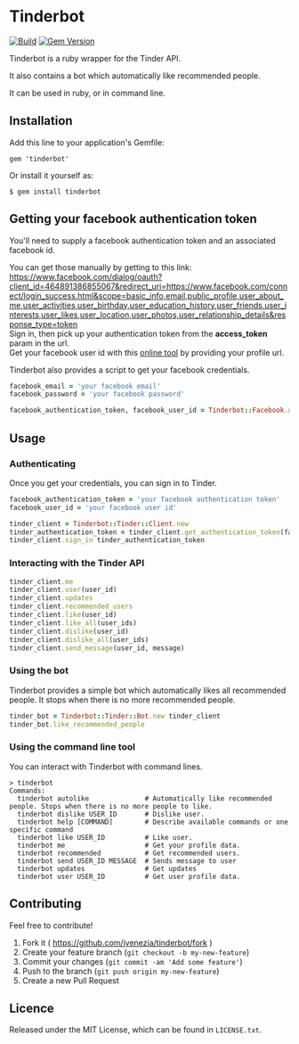 # Tinderbot

[![Build](https://travis-ci.org/jvenezia/tinderbot.svg?branch=master)](https://travis-ci.org/jvenezia/tinderbot)
[![Gem Version](https://badge.fury.io/rb/tinderbot.svg)](http://badge.fury.io/rb/tinderbot)

Tinderbot is a ruby wrapper for the Tinder API.

It also contains a bot which automatically like recommended people.

It can be used in ruby, or in command line.

## Installation

Add this line to your application's Gemfile:

    gem 'tinderbot'

Or install it yourself as:

    $ gem install tinderbot


## Getting your facebook authentication token

You'll need to supply a facebook authentication token and an associated facebook id.

You can get those manually by getting to this link:  
https://www.facebook.com/dialog/oauth?client_id=464891386855067&redirect_uri=https://www.facebook.com/connect/login_success.html&scope=basic_info,email,public_profile,user_about_me,user_activities,user_birthday,user_education_history,user_friends,user_interests,user_likes,user_location,user_photos,user_relationship_details&response_type=token  
Sign in, then pick up your authentication token from the **access_token** param in the url.  
Get your facebook user id with this [online tool](http://findmyfacebookid.com/) by providing your profile url.

Tinderbot also provides a script to get your facebook credentials.
```ruby
facebook_email = 'your facebook email'
facebook_password = 'your facebook password'

facebook_authentication_token, facebook_user_id = Tinderbot::Facebook.get_credentials(facebook_email, facebook_password)
```

## Usage
### Authenticating

Once you get your credentials, you can sign in to Tinder.
```ruby
facebook_authentication_token = 'your facebook authentication token'
facebook_user_id = 'your facebook user id'

tinder_client = Tinderbot::Tinder::Client.new
tinder_authentication_token = tinder_client.get_authentication_token(facebook_authentication_token, facebook_user_id)
tinder_client.sign_in tinder_authentication_token
```

### Interacting with the Tinder API
```ruby
tinder_client.me
tinder_client.user(user_id)
tinder_client.updates
tinder_client.recommended_users
tinder_client.like(user_id)
tinder_client.like_all(user_ids)
tinder_client.dislike(user_id)
tinder_client.dislike_all(user_ids)
tinder_client.send_message(user_id, message)
```

### Using the bot
Tinderbot provides a simple bot which automatically likes all recommended people. It stops when there is no more recommended people.
```ruby
tinder_bot = Tinderbot::Tinder::Bot.new tinder_client
tinder_bot.like_recommended_people
```

### Using the command line tool
You can interact with Tinderbot with command lines.
```
> tinderbot
Commands:
  tinderbot autolike              # Automatically like recommended people. Stops when there is no more people to like.
  tinderbot dislike USER_ID       # Dislike user.
  tinderbot help [COMMAND]        # Describe available commands or one specific command
  tinderbot like USER_ID          # Like user.
  tinderbot me                    # Get your profile data.
  tinderbot recommended           # Get recommended users.
  tinderbot send USER_ID MESSAGE  # Sends message to user
  tinderbot updates               # Get updates
  tinderbot user USER_ID          # Get user profile data.
```

## Contributing
Feel free to contribute!

1. Fork it ( https://github.com/jvenezia/tinderbot/fork )
2. Create your feature branch (`git checkout -b my-new-feature`)
3. Commit your changes (`git commit -am 'Add some feature'`)
4. Push to the branch (`git push origin my-new-feature`)
5. Create a new Pull Request

## Licence
Released under the MIT License, which can be found in `LICENSE.txt`.